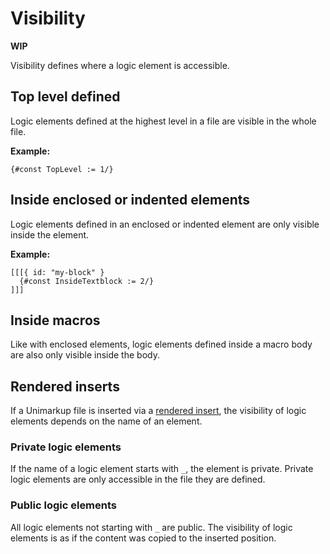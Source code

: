 # Visibility

**WIP**

Visibility defines where a logic element is accessible.

## Top level defined

Logic elements defined at the highest level in a file are visible in the whole file.

**Example:**

```
{#const TopLevel := 1/}
```

## Inside enclosed or indented elements

Logic elements defined in an enclosed or indented element are only visible inside the element.

**Example:**

```
[[[{ id: "my-block" }
  {#const InsideTextblock := 2/}
]]]
```

## Inside macros

Like with enclosed elements, logic elements defined inside a macro body are also only visible inside the body.

## Rendered inserts

If a Unimarkup file is inserted via a [rendered insert](/markup/blocks/inserts/render-block-insert.md), the visibility of logic elements depends on the name of an element.

### Private logic elements

If the name of a logic element starts with `_`, the element is private.
Private logic elements are only accessible in the file they are defined.

### Public logic elements

All logic elements not starting with `_` are public.
The visibility of logic elements is as if the content was copied to the inserted position.
